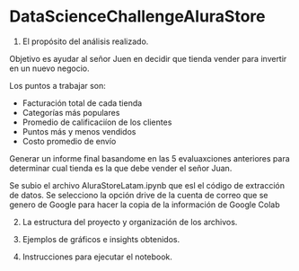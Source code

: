 # DataScienceChallengeAluraStore

1. El propósito del análisis realizado.

Objetivo es ayudar al señor Juen en decidir que tienda vender para invertir en un nuevo negocio.

  Los puntos a trabajar son:

* Facturación total de cada tienda
* Categorías más populares
* Promedio de calificaciíon de los clientes
* Puntos más y menos vendidos
* Costo promedio de envío

Generar un informe final basandome en las 5 evaluaxciones anteriores para determinar cual tienda es la que debe vender el señor Juan.

Se subio el archivo AluraStoreLatam.ipynb que esl el código de extracción de datos.
Se selecciono la opción drive de la cuenta de correo que se genero de Google para hacer la copia de la información de Google Colab

2. La estructura del proyecto y organización de los archivos.

3. Ejemplos de gráficos e insights obtenidos.

4. Instrucciones para ejecutar el notebook.


